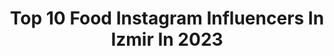 ---
title: Top 10 Food Instagram Influencers In Izmir In 2023
description: >-
  Find top food Instagram influencers in Izmir in 2023. Most popular hashtags: #izmir #food #istanbul #ankara.
platform: Instagram
hits: 120
text_top: Discover the top-rated Instagram accounts on inBeat.
text_bottom: Our database aggregates 120 Instagram influencers like this in Izmir, Turkey for you to connect with.
profiles:
  - username: "ecemkatiboglu"
    fullname: >-
      Ecem Dirilen Katiboğlu
    bio: >-
      Mila ❤️ Mahmut ❤️ 👩🏻‍🎓Industrial Engineering
    location: "Turkey"
    followers: 12237
    engagement: 316
    commentsToLikes: 0.101131
    id: ckaos81xfqiut0i78gmewxv5j
    verified: false
    hashtags: "#likeforfollow, #sun, #happy, #mom"
  - username: "izmirkesifnotlari"
    fullname: >-
      Şebnem🌸
    bio: >-
      ✨Geziyor, tadıyor, yiyor, içiyor ve öneriyor. ✨Mekan, yemek, lezzet ve gezi önerileri ✨Tanıtım için; DM & mail✉️ 🎓Astronom 📍İzmir
    location: "Turkey"
    followers: 13026
    engagement: 418
    commentsToLikes: 0.103105
    id: ck14i29lpda3w0i19bizy7jye
    verified: false
    hashtags: "#alsancak, #foodporn, #breakfast, #kemeralt"
  - username: "1dunyalideri"
    fullname: >-
      Mustafa Kemal Atatürk
    bio: >-
      💥 Atatürk sevgimizi daha büyük kitlelere hep birlikte ulaştıralım!👍🏻 👉🏻 En Büyük #Atatürk Hayran Sayfası.
    location: "Turkey"
    followers: 145789
    engagement: 364
    commentsToLikes: 0.016424
    id: ckaou51q2ytvp0i78ruxtgqji
    verified: false
    hashtags: "#beyaz, #polis, #kemalist, #foto"
  - username: "lokumatolyesi"
    fullname: >-
      Lokum Atölyesi
    bio: >-
      Afyon Lokum Atölyesi Tek Resmi Hesabıdır. Lokum, Pişmaniye ve Şekerleme İmalat ve Perakende Satış ONLİNE SİPARİŞ İÇİN TIKLAYINIZ⬇️
    location: "Turkey"
    followers: 11828
    engagement: 1546
    commentsToLikes: 0.588268
    id: ckaosihc1rn1b0i787h1qhe21
    verified: false
    hashtags: "#find, #delicious, #coffie, #lokum"
  - username: "omurlu_hayattt"
    fullname: >-
      Betül♡ Recep♡ Ömür♡
    bio: >-
      🌸Evli💍 🌸Sunumlarım, tariflerim, evim 🏡 🌸Gurbet kuşu 🕊 🌸İstanbul'dan 👉 Adana Aladağ'a 🌸Ömür👧🏼 & Metehan🤰👦
    location: "Turkey"
    followers: 7906
    engagement: 428
    commentsToLikes: 0.145624
    id: ckf5x96neuuvz0j23xwo3xnn0
    verified: false
    hashtags: "#food, #instagram, #izmir, #lezzet"
  - username: "ezgiparinn"
    fullname: >-
      Ezgi Parın
    bio: >-
      Food Engineer • MSc • İzmir
    location: "Turkey"
    followers: 10187
    engagement: 508
    commentsToLikes: 0.013223
    id: ck9web9r8jijn0j78s3nrzwi3
    verified: false
    hashtags: "#vacationmode, #ootd, #ootdstyle, #ootdfashion"
  - username: "kaburgaci_cahit"
    fullname: >-
      kaburgacı cahit®
    bio: >-
      center of the meat 👑 05357604135 taste kingdom👉kaburga👉hipnoz👉kaburgakiymasi👉kazbasi👉kuzuciger 🏠 ValilikKarşısıMigrosVeZübeydeHnmAnaokulyani ADANA
    location: "Turkey"
    followers: 30066
    engagement: 143
    commentsToLikes: 0.012732
    id: ckaorj26jngbk0i78epi4tuq4
    verified: false
    hashtags: ""
  - username: "turkmenkizigurgengelini"
    fullname: >-
      
    bio: >-
      🌹Bismillâhirrahmânirrahîm 🌹 🍒sunumsever🍒 🌯🌶#01adanalıyıkgardaş🌯🌶 👉İnanmak başarmanın yarısıdır👈
    location: "Turkey"
    followers: 87643
    engagement: 105
    commentsToLikes: 0.016523
    id: ckap3w6384r6p0i78eft8vr2c
    verified: false
    hashtags: "#kahve, #instagood, #turkey, #ke"
  - username: "cagdas62dersim"
    fullname: >-
      
    bio: >-
      only Allah can judge me!!!⚡️ nothing is impossible...!!!⚡️ ❤️🔒🙏🏼
    location: "Turkey"
    followers: 340588
    engagement: 15
    commentsToLikes: 0.003918
    id: ck0w02ippc2cd0i19k2036a9u
    verified: false
    hashtags: "#breakfast, #food, #delicious, #ankara"
  - username: "filizaydinc"
    fullname: >-
      Filiz Aydinc
    bio: >-
      🧿
    location: "Turkey"
    followers: 136358
    engagement: 147
    commentsToLikes: 0.036804
    id: ck8tcx2q310ih0j78uv4lrp1k
    verified: false
    hashtags: "#green, #kiss, #makeup, #goodvibes"
---